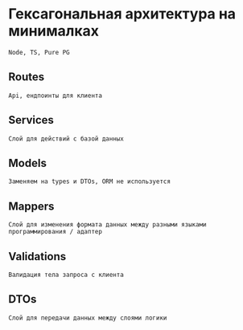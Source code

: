 # Гексагональная архитектура на минималках
    Node, TS, Pure PG

## Routes
    Api, ендпоинты для клиента
## Services
    Слой для действий c базой данных
## Models
    Заменяем на types и DTOs, ORM не используется
## Mappers
    Слой для изменения формата данных между разными языками программирования / адаптер
## Validations
    Валидация тела запроса с клиента
## DTOs
    Слой для передачи данных между слоями логики

    

